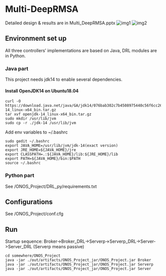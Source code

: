 # Multi-DeepRMSA
Detailed design & results are in  Multi_DeepRMSA.pptx
![img1](https://github.com/yufchen/Multi-DeepRMSA/blob/main/img/structure.png)
![img2](https://github.com/yufchen/Multi-DeepRMSA/blob/main/img/Blocking3.png) 
## Environment set up
All three controllers’ implementations are based on Java, DRL modules are in Python.

### Java part
This project needs jdk14 to enable several dependencies.

#### Install OpenJDK14 on Ubuntu18.04
```
curl -O https://download.java.net/java/GA/jdk14/076bab302c7b4508975440c56f6cc26a/36/GPL/openjdk-14_linux-x64_bin.tar.gz
tar xvf openjdk-14_linux-x64_bin.tar.gz
sudo mkdir /usr/lib/jvm
sudo cp -r ./jdk-14 /usr/lib/jvm
```
Add env variables to ~/.bashrc
```
sudo gedit ~/.bashrc
export JAVA_HOME=/usr/lib/jvm/jdk-14(exact version)
export JRE_HOME=${JAVA_HOME}/jre  
export CLASSPATH=.:${JAVA_HOME}/lib:${JRE_HOME}/lib  
export PATH=${JAVA_HOME}/bin:$PATH 
source ~/.bashrc
```

### Python part
See /ONOS_Project/DRL_py/requirements.txt

## Configurations
See /ONOS_Project/conf.cfg

## Run
Startup sequence:
Broker->Broker_DRL->Serverp->Serverp_DRL->Server->Server_DRL
(Serverp means passive)
```
cd somewhere/ONOS_Project
java -jar ./out/artifacts/ONOS_Project_jar/ONOS_Project.jar Broker
java -jar ./out/artifacts/ONOS_Project_jar/ONOS_Project.jar Serverp
java -jar ./out/artifacts/ONOS_Project_jar/ONOS_Project.jar Server
```

